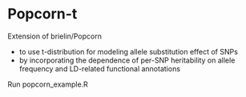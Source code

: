 # Popcorn-t
Extension of brielin/Popcorn
- to use t-distribution for modeling allele substitution effect of SNPs
- by incorporating the dependence of per-SNP heritability on allele frequency and LD-related functional annotations

Run popcorn_example.R

